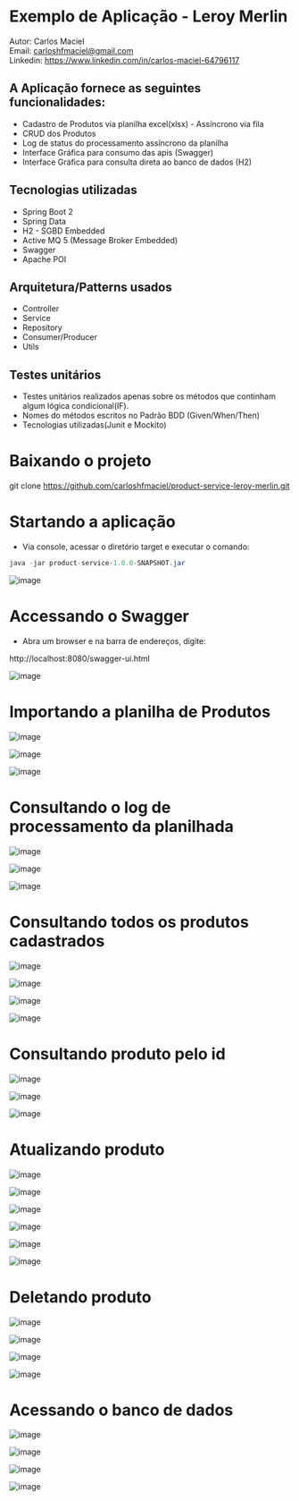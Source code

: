 # Exemplo de Aplicação - Leroy Merlin

Autor: Carlos Maciel<br>
Email: carloshfmaciel@gmail.com<br>
Linkedin: https://www.linkedin.com/in/carlos-maciel-64796117<br>

## A Aplicação fornece as seguintes funcionalidades:
- Cadastro de Produtos via planilha excel(xlsx) - Assíncrono via fila
- CRUD dos Produtos
- Log de status do processamento assíncrono da planilha
- Interface Gráfica para consumo das apis (Swagger)
- Interface Gráfica para consulta direta ao banco de dados (H2)

## Tecnologias utilizadas

- Spring Boot 2
- Spring Data
- H2 - SGBD Embedded
- Active MQ 5 (Message Broker Embedded)
- Swagger
- Apache POI


## Arquitetura/Patterns usados

- Controller
- Service
- Repository
- Consumer/Producer
- Utils

## Testes unitários

- Testes unitários realizados apenas sobre os métodos que continham algum lógica condicional(IF).
- Nomes do métodos escritos no Padrão BDD (Given/When/Then)
- Tecnologias utilizadas(Junit e Mockito)

# Baixando o projeto

git clone https://github.com/carloshfmaciel/product-service-leroy-merlin.git

# Startando a aplicação

- Via console, acessar o diretório target e executar o comando:

```java
java -jar product-service-1.0.0-SNAPSHOT.jar
```
![image](https://github.com/carloshfmaciel/product-service-leroy-merlin/blob/master/screenshots/start_app.PNG)

# Accessando o Swagger

- Abra um browser e na barra de endereços, digite:

http://localhost:8080/swagger-ui.html

![image](https://github.com/carloshfmaciel/product-service-leroy-merlin/blob/master/screenshots/swagger.PNG)

# Importando a planilha de Produtos

![image](https://github.com/carloshfmaciel/product-service-leroy-merlin/blob/master/screenshots/swagger_01.PNG)

![image](https://github.com/carloshfmaciel/product-service-leroy-merlin/blob/master/screenshots/swagger_02.PNG)

![image](https://github.com/carloshfmaciel/product-service-leroy-merlin/blob/master/screenshots/swagger_03.PNG)

# Consultando o log de processamento da planilhada

![image](https://github.com/carloshfmaciel/product-service-leroy-merlin/blob/master/screenshots/swagger_04.PNG)

![image](https://github.com/carloshfmaciel/product-service-leroy-merlin/blob/master/screenshots/swagger_05.PNG)

![image](https://github.com/carloshfmaciel/product-service-leroy-merlin/blob/master/screenshots/swagger_06.PNG)

# Consultando todos os produtos cadastrados

![image](https://github.com/carloshfmaciel/product-service-leroy-merlin/blob/master/screenshots/swagger_07.PNG)

![image](https://github.com/carloshfmaciel/product-service-leroy-merlin/blob/master/screenshots/swagger_09.PNG)

![image](https://github.com/carloshfmaciel/product-service-leroy-merlin/blob/master/screenshots/swagger_10.PNG)

![image](https://github.com/carloshfmaciel/product-service-leroy-merlin/blob/master/screenshots/swagger_10.PNG)

# Consultando produto pelo id

![image](https://github.com/carloshfmaciel/product-service-leroy-merlin/blob/master/screenshots/swagger_11.PNG)

![image](https://github.com/carloshfmaciel/product-service-leroy-merlin/blob/master/screenshots/swagger_12.PNG)

![image](https://github.com/carloshfmaciel/product-service-leroy-merlin/blob/master/screenshots/swagger_13.PNG)

# Atualizando produto

![image](https://github.com/carloshfmaciel/product-service-leroy-merlin/blob/master/screenshots/swagger_14.PNG)

![image](https://github.com/carloshfmaciel/product-service-leroy-merlin/blob/master/screenshots/swagger_15.PNG)

![image](https://github.com/carloshfmaciel/product-service-leroy-merlin/blob/master/screenshots/swagger_16.PNG)

![image](https://github.com/carloshfmaciel/product-service-leroy-merlin/blob/master/screenshots/swagger_17.PNG)

![image](https://github.com/carloshfmaciel/product-service-leroy-merlin/blob/master/screenshots/swagger_18.PNG)

![image](https://github.com/carloshfmaciel/product-service-leroy-merlin/blob/master/screenshots/swagger_19.PNG)

# Deletando produto

![image](https://github.com/carloshfmaciel/product-service-leroy-merlin/blob/master/screenshots/swagger_20.PNG)

![image](https://github.com/carloshfmaciel/product-service-leroy-merlin/blob/master/screenshots/swagger_21.PNG)

![image](https://github.com/carloshfmaciel/product-service-leroy-merlin/blob/master/screenshots/swagger_22.PNG)

![image](https://github.com/carloshfmaciel/product-service-leroy-merlin/blob/master/screenshots/swagger_23.PNG)

# Acessando o banco de dados

![image](https://github.com/carloshfmaciel/product-service-leroy-merlin/blob/master/screenshots/swagger_24.PNG)

![image](https://github.com/carloshfmaciel/product-service-leroy-merlin/blob/master/screenshots/swagger_25.PNG)

![image](https://github.com/carloshfmaciel/product-service-leroy-merlin/blob/master/screenshots/swagger_26.PNG)

![image](https://github.com/carloshfmaciel/product-service-leroy-merlin/blob/master/screenshots/swagger_27.PNG)
